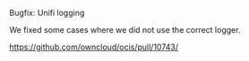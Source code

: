 Bugfix: Unifi logging

We fixed some cases where we did not use the correct logger.

https://github.com/owncloud/ocis/pull/10743/

